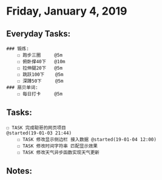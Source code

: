 # Friday, January 4, 2019

## Everyday Tasks:
    ### 锻炼:
        ☐ 跑步三圈     @5m
        ☐ 俯卧撑40下   @10m
        ☐ 拉伸腿20下   @5m
        ☐ 跳跃100下    @5m
        ☐ 深蹲50下     @5m
    ### 扇贝单词:
        ☐ 每日打卡     @5m

## Tasks:
    
    ☐ TASK 完成聪哥的网页项目                                                        @started(19-01-03 21:44) 
        ☐ TASK 修改显示侧边栏 接入数据 @started(19-01-04 12:00)
        ☐ TASK 修改时间字符串 匹配显示效果
        ☐ TASK 修改天气异步函数实现天气更新
## Notes:

